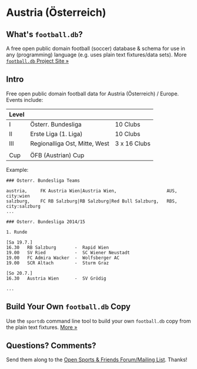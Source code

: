 # Austria (Österreich)

## What's `football.db`?

A free open public domain football (soccer) database & schema
for use in any (programming) language
(e.g. uses plain text fixtures/data sets).
More [`football.db` Project Site »](http://openfootball.github.io)

## Intro

Free open public domain football data for Austria (Österreich) / Europe. Events include:

| Level |                                  |               |
| ----- | -------------------------------- | ------------- |
| I     |  Österr. Bundesliga              |  10 Clubs     |
| II    |  Erste Liga (1. Liga)            |  10 Clubs     |
| III   |  Regionalliga Ost, Mitte, West   |  3 x 16 Clubs |
|       |
| Cup   |  ÖFB (Austrian) Cup |


Example:

~~~
### Österr. Bundesliga Teams

austria,     FK Austria Wien|Austria Wien,                   AUS,  city:wien
salzburg,    FC RB Salzburg|RB Salzburg|Red Bull Salzburg,   RBS,  city:salzburg
...
~~~

~~~
### Österr. Bundesliga 2014/15

1. Runde

[Sa 19.7.]
16.30   RB Salzburg       -  Rapid Wien  
19.00   SV Ried           -  SC Wiener Neustadt 
19.00   FC Admira Wacker  -  Wolfsberger AC  
19.00   SCR Altach        -  Sturm Graz  

[So 20.7.]
16.30   Austria Wien      -  SV Grödig

...
~~~


## Build Your Own `football.db` Copy

Use the `sportdb` command line tool to build your own `football.db` copy
from the plain text fixtures. [More »](http://openfootball.github.io/build.html)


## Questions? Comments?

Send them along to the
[Open Sports & Friends Forum/Mailing List](http://groups.google.com/group/opensport).
Thanks!